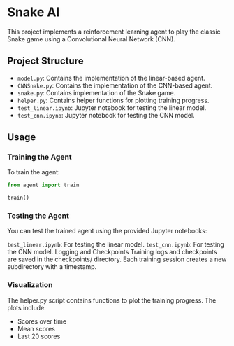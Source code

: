 # Snake AI

This project implements a reinforcement learning agent to play the classic Snake game using a Convolutional Neural Network (CNN).

## Project Structure
- `model.py`: Contains the implementation of the linear-based agent.
- `CNNSnake.py`: Contains the implementation of the CNN-based agent.
- `snake.py`: Contains implementation of the Snake game.
- `helper.py`: Contains helper functions for plotting training progress.
- `test_linear.ipynb`: Jupyter notebook for testing the linear model.
- `test_cnn.ipynb`: Jupyter notebook for testing the CNN model.

## Usage

### Training the Agent

To train the agent:
```python
from agent import train

train()
```

### Testing the Agent
You can test the trained agent using the provided Jupyter notebooks:

`test_linear.ipynb`: For testing the linear model.
`test_cnn.ipynb`: For testing the CNN model.
Logging and Checkpoints
Training logs and checkpoints are saved in the checkpoints/ directory. Each training session creates a new subdirectory with a timestamp.

### Visualization
The helper.py script contains functions to plot the training progress. The plots include:
- Scores over time
- Mean scores
- Last 20 scores
